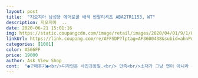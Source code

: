```yaml
---
layout: post 
title:  "지오지아 남성용 에어로쿨 배색 반팔티셔츠 ABA2TR1153, WT" 
description: 지오지아  ..
date: 2020-06-21 15:01:16 
img: https://static.coupangcdn.com/image/retail/images/2020/04/01/9/1/89f53aae-1008-480e-9298-32db20f9cdf0.jpg 
linkUrl: https://link.coupang.com/re/AFFSDP?lptag=AF3600438&subid=ahnPublicAsk&pageKey=1432320322&itemId=2473832424&vendorItemId=70454340865&traceid=V0-113-7cb4a43f797c4308 
categories: [1001] 
color: A566FF 
price: 19000 
author: Ask View Shop 
cont:  "●구매후기●<br/>디자인은 사진과동일.<br/> 만족<br/>소재가 그냥 면이 아니라 혼방이라 한여름에도 좋습니다<br/>소재나 촉감 전체적으로 훌륭해요.<br/><br/>시원하고 가볍습니다.<br/><br/>약간 비침은 있지만, 나쁘지 않아요.<br/><br/>정장에도 잘어울리는 고급스러운 티<br/>화이트컬러에 배색이 좋고 너무시원한느낌<br/>디자인은 사진과동일.<br/> 만족<br/>소재가 그냥 면이 아니라 혼방이라 한여름에도 좋습니다<br/>소재나 촉감 전체적으로 훌륭해요.<br/><br/>시원하고 가볍습니다.<br/><br/>약간 비침은 있지만, 나쁘지 않아요.<br/><br/>정장에도 잘어울리는 고급스러운 티<br/>화이트컬러에 배색이 좋고 너무시원한느낌<br/>" 
---
```

